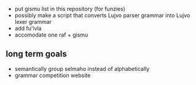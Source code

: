 - put gismu list in this repository (for funzies)
- possibly make a script that converts Lujvo parser grammar into Lujvo lexer grammar
- add fu'ivla
- accomodate one raf + gismu

## long term goals
- semantically group selmaho instead of alphabetically
- grammar competition website